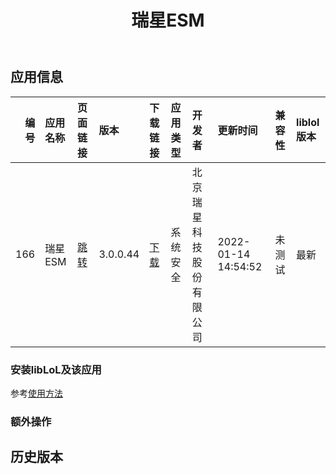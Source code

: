﻿---
id: 166
title: 瑞星ESM
toc: true
weight: 166
---

## 应用信息 
|   编号 | 应用名称   | 页面链接                                       | 版本       | 下载链接                                                                   | 应用类型   | 开发者          | 更新时间                | 兼容性   | liblol版本   |
|-----:|:-------|:-------------------------------------------|:---------|:-----------------------------------------------------------------------|:-------|:-------------|:--------------------|:------|:-----------|
|  166 | 瑞星ESM  | [跳转](http://app.loongapps.cn/#/detail/166) | 3.0.0.44 | [下载](http://113.24.212.22:8090/upload/file/rav-3.0.0.44-loongarch.deb) | 系统安全   | 北京瑞星科技股份有限公司 | 2022-01-14 14:54:52 | 未测试   | 最新         |
### 安装libLoL及该应用 
参考[使用方法](/docs/usage) 
### 额外操作 


## 历史版本 
 
